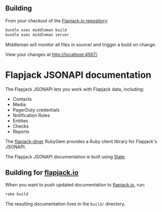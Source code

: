 ## Building

From your checkout of the [Flapjack.io repository](https://github.com/flapjack/flapjack.io):

``` bash
bundle exec middleman build
bundle exec middleman server
```

Middleman will monitor all files in source/ and trigger a build on change.

View your changes at [http://localhost:4567/](http://localhost:4567/).

# Flapjack JSONAPI documentation


The Flapjack JSONAPI lets you work with Flapjack data, including:

- Contacts
- Media
- PagerDuty credentials
- Notification Rules
- Entities
- Checks
- Reports


The [flapjack-diner](https://github.com/flapjack/flapjack-diner) RubyGem provides a Ruby client library for Flapjack's JSONAPI.

The Flapjack JSONAPI documentation is built using [Slate](https://github.com/tripit/slate).

## Building for [flapjack.io](http://flapjack.io/)

When you want to push updated documentation to [flapjack.io](http://flapjack.io/), run:

``` bash
rake build
```

The resulting documentation lives in the `build/` directory.

